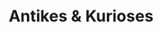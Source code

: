 ---
title: "Antikes & Kurioses"
url: /bremen/antikes-und-kurioses-edisonstrasse/
shop: Antiquitäten
---